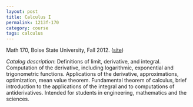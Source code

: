 ```yaml
---
layout: post
title: Calculus I
permalink: 1213f-170
category: course
tags: calculus
---
```


Math 170, Boise State University, Fall 2012. (<a href="http://boolesrings.org/scoskey/courses/1213f-170/">site</a>)<!--more-->

*Catalog description*: Definitions of limit, derivative, and integral. Computation of the derivative, including logarithmic, exponential and trigonometric functions. Applications of the derivative, approximations, optimization, mean value theorem. Fundamental theorem of calculus, brief introduction to the applications of the integral and to computations of antiderivatives. Intended for students in engineering, mathematics and the sciences.
